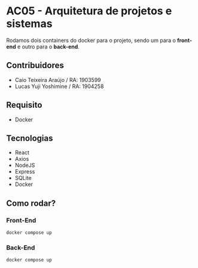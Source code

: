 # AC05 - Arquitetura de projetos e sistemas 

Rodamos dois containers do docker para o projeto, sendo um para o **front-end** e outro para o **back-end**.

## Contribuidores

- Caio Teixeira Araújo / RA: 1903599
- Lucas Yuji Yoshimine / RA: 1904258

## Requisito
- Docker

## Tecnologias

- React
- Axios
- NodeJS
- Express
- SQLite
- Docker

## Como rodar?

### Front-End
```
docker compose up
```

### Back-End
```
docker compose up
```